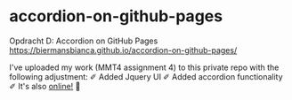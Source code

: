 # accordion-on-github-pages
Opdracht D: Accordion on GitHub Pages
https://biermansbianca.github.io/accordion-on-github-pages/

I've uploaded my work (MMT4 assignment 4) to this private repo with the following adjustment:
✐ Added Jquery UI
✐ Added accordion functionality
✐ It's also <a href="https://biermansbianca.github.io/accordion-on-github-pages/" >online!</a>
🥳
